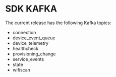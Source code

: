 # SDK KAFKA

The current release has the following Kafka topics:

* connection&#x20;
* device\_event\_queue&#x20;
* device\_telemetry
* healthcheck
* provisioning\_change
* service\_events
* state
* wifiscan

